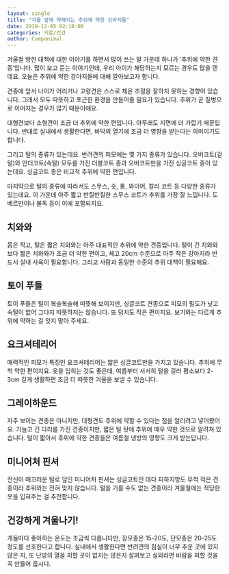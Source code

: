 ```yaml
---
layout: single
title: "겨울 앞에 약해지는 추위에 약한 강아지들"
date: 2019-12-05 02:10:00
categories: 의료/건강
author: Companimal
---
```


겨울철 방한 대책에 대한 이야기를 하면서 많이 쓰는 말 가운데 하나가 ‘추위에 약한 견종’입니다. 많이 보고 듣는 이야기인데, 우리 아이가 해당하는지 모르는 경우도 많을 텐데요. 오늘은 추위에 약한 강아지들에 대해 알아보고자 합니다.

견종에 앞서 나이가 어리거나 고령견은 스스로 체온 조절을 잘하지 못하는 경향이 있습니다. 그래서 모두 따뜻하고 포근한 환경을 만들어줄 필요가 있습니다. 추위가 곧 질병으로 이어지는 경우가 많기 때문이에요.

대형견보다 소형견이 조금 더 추위에 약한 편입니다. 아무래도 지면에 더 가깝기 때문입니다. 반대로 실내에서 생활한다면, 바닥의 열기에 조금 더 영향을 받는다는 의미이기도 합니다.

그리고 털의 종류가 있는데요. 반려견의 피모에는 몇 가지 종류가 있습니다. 오버코트(겉털)와 언더코트(속털) 모두를 가진 더블코트 종과 오버코트만을 가진 싱글코트 종이 있는데요. 싱글코트 종은 비교적 추위에 약한 편입니다.

마지막으로 털의 종류에 따라서도 스무스, 숏, 롱, 와이어, 칼리 코트 등 다양한 종류가 있는데요. 이 가운데 아주 짧고 반질반질한 스무스 코트가 추위를 가장 잘 느낍니다. 도베르만이나 불독 등이 이에 포함되지요.

## 치와와

몸은 작고, 털은 짧은 치와와는 아주 대표적인 추위에 약한 견종입니다. 털이 긴 치와와보다 짧은 치와와가 조금 더 약한 편이고, 체고 20cm 수준으로 아주 작은 강아지라 반드시 실내 사육이 필요합니다. 그리고 사람과 동일한 수준의 추위 대책이 필요해요.

## 토이 푸들

토이 푸들은 털이 복슬복슬해 따뜻해 보이지만, 싱글코트 견종으로 피모의 밀도가 낮고 속털이 없어 그다지 따뜻하지는 않습니다. 또 덩치도 작은 편이지요. 보기와는 다르게 추위에 약하는 걸 잊지 말아 주세요.

## 요크셔테리어

매력적인 피모가 특징인 요크셔테리어는 얇은 싱글코트만을 가지고 있습니다. 추위에 무척 약한 편이지요. 옷을 입히는 것도 좋은데, 여름부터 서서히 털을 길러 평소보다 2-3cm 길게 생활하면 조금 더 따뜻한 겨울을 보낼 수 있습니다.

## 그레이하운드

자주 보이는 견종은 아니지만, 대형견도 추위에 약할 수 있다는 점을 알리려고 넣어봤어요. 가늘고 긴 다리를 가진 견종이지만, 짧은 털 탓에 추위에 매우 약한 것으로 알려져 있습니다. 털이 짧아서 추위에 약한 견종들은 여름철 냉방의 영향도 크게 받는답니다.

## 미니어처 핀셔

전신이 매끄러운 털로 덮인 미니어처 핀셔는 싱글코트인 데다 피하지방도 무척 적은 견종이라 추위와는 전혀 맞지 않습니다. 털을 기를 수도 없는 견종이라 겨울철에는 적당한 옷을 입혀주는 걸 추천합니다.

## 건강하게 겨울나기!

개들마다 좋아하는 온도는 조금씩 다릅니다만, 장모종은 15-20도, 단모종은 20-25도 정도를 선호한다고 합니다. 실내에서 생활한다면 반려견의 침실이 너무 추운 곳에 있지 않은 지, 또 난방의 열을 피할 곳이 없지는 않은지 살펴보고 실외라면 바람을 피할 것을 꼭 만들어 줍시다.
